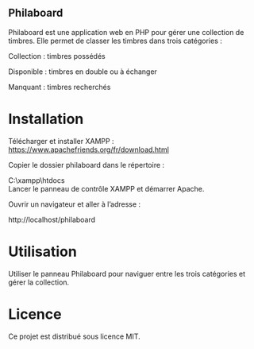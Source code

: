## Philaboard
Philaboard est une application web en PHP pour gérer une collection de timbres.
Elle permet de classer les timbres dans trois catégories :

Collection : timbres possédés

Disponible : timbres en double ou à échanger

Manquant : timbres recherchés

# Installation
Télécharger et installer XAMPP : https://www.apachefriends.org/fr/download.html

Copier le dossier philaboard dans le répertoire :

C:\xampp\htdocs\
Lancer le panneau de contrôle XAMPP et démarrer Apache.

Ouvrir un navigateur et aller à l’adresse :

http://localhost/philaboard

# Utilisation
Utiliser le panneau Philaboard pour naviguer entre les trois catégories et gérer la collection.

# Licence
Ce projet est distribué sous licence MIT.
